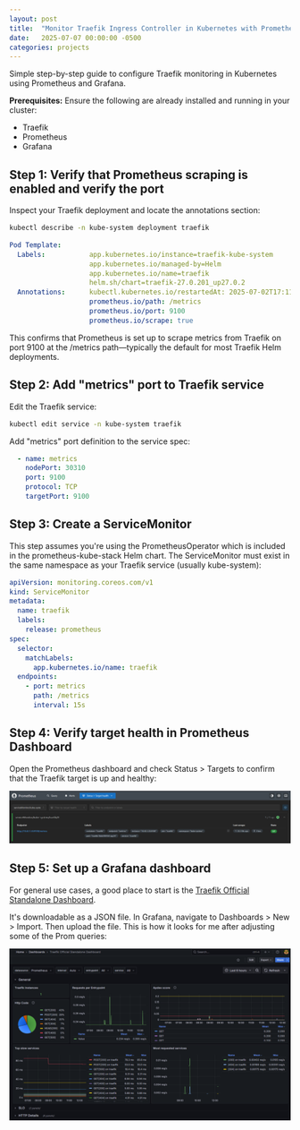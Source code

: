 ```yaml
---
layout: post
title:  "Monitor Traefik Ingress Controller in Kubernetes with Prometheus and Grafana"
date:   2025-07-07 00:00:00 -0500
categories: projects
---
```

Simple step-by-step guide to configure Traefik monitoring in Kubernetes using Prometheus and Grafana.<!--break-->

**Prerequisites:**
Ensure the following are already installed and running in your cluster:
- Traefik
- Prometheus
- Grafana

## **Step 1: Verify that Prometheus scraping is enabled and verify the port**

Inspect your Traefik deployment and locate the annotations section:

```bash
kubectl describe -n kube-system deployment traefik
```

```yaml
Pod Template:
  Labels:           app.kubernetes.io/instance=traefik-kube-system
                    app.kubernetes.io/managed-by=Helm
                    app.kubernetes.io/name=traefik
                    helm.sh/chart=traefik-27.0.201_up27.0.2
  Annotations:      kubectl.kubernetes.io/restartedAt: 2025-07-02T17:11:38-05:00
                    prometheus.io/path: /metrics
                    prometheus.io/port: 9100
                    prometheus.io/scrape: true
```

This confirms that Prometheus is set up to scrape metrics from Traefik on port 9100 at the /metrics path—typically the default for most Traefik Helm deployments.

## **Step 2: Add "metrics" port to Traefik service**

Edit the Traefik service: 

```bash
kubectl edit service -n kube-system traefik
```

Add "metrics" port definition to the service spec:

```yaml
  - name: metrics                
    nodePort: 30310      
    port: 9100           
    protocol: TCP        
    targetPort: 9100 
```

## **Step 3: Create a ServiceMonitor**

This step assumes you're using the PrometheusOperator which is included in the prometheus-kube-stack Helm chart. The ServiceMonitor must exist in the same namespace as your Traefik service (usually kube-system): 

```yaml
apiVersion: monitoring.coreos.com/v1
kind: ServiceMonitor
metadata:
  name: traefik
  labels:
    release: prometheus
spec:
  selector:
    matchLabels:
      app.kubernetes.io/name: traefik
  endpoints:
    - port: metrics
      path: /metrics
      interval: 15s
```

## **Step 4: Verify target health in Prometheus Dashboard**

Open the Prometheus dashboard and check Status > Targets to confirm that the Traefik target is up and healthy:

![/assets/traefikPromTarget.png](/assets/traefikPromTarget.png)

## **Step 5: Set up a Grafana dashboard**

For general use cases, a good place to start is the [Traefik Official Standalone Dashboard](https://grafana.com/grafana/dashboards/17346-traefik-official-standalone-dashboard/).

It's downloadable as a JSON file. In Grafana, navigate to Dashboards > New > Import. Then upload the file. This is how it looks for me after adjusting some of the Prom queries:

![/assets/traefikGrafana.png](/assets/traefikGrafana.png)